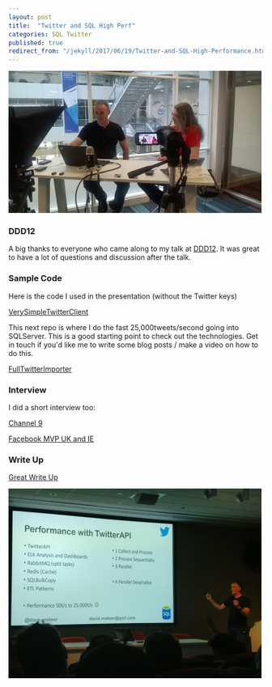 ```yaml
---
layout: post
title:  "Twitter and SQL High Perf"
categories: SQL Twitter
published: true 
redirect_from: "/jekyll/2017/06/19/Twitter-and-SQL-High-Performance.html"
---
```

![Interview](/assets/interview2_500.jpg)

### DDD12
A big thanks to everyone who came along to my talk at [DDD12](http://www.developerdeveloperdeveloper.com/Schedule). It was great to have a lot of questions and discussion after the talk.

### Sample Code
Here is the code I used in the presentation (without the Twitter keys)

[VerySimpleTwitterClient](https://github.com/djhmateer/VerySimpleTwitterClient)

This next repo is where I do the fast 25,000tweets/second going into SQLServer. This is a good starting point to check out the technologies. Get in touch if you'd like me to write some blog posts / make a video on how to do this.

[FullTwitterImporter](https://github.com/djhmateer/TwitterFullImporter)

### Interview
I did a short interview too:

[Channel 9](https://channel9.msdn.com/events/DDD/DDD12-Developer-Day-2017/Streaming-Large-Volumes-of-Data-into-SQL)

[Facebook MVP UK and IE](https://www.facebook.com/pg/mvpsukandie/videos)

### Write Up
[Great Write Up](http://blog.craigtp.co.uk/post/DDD-12-In-Review)

![DDD12](/assets/DaveDDD12_500.jpg)



